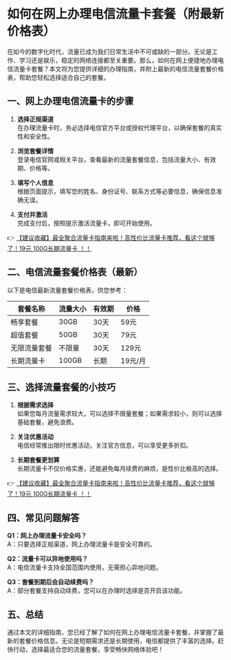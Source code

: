 # 如何在网上办理电信流量卡套餐（附最新价格表）

在如今的数字化时代，流量已成为我们日常生活中不可或缺的一部分。无论是工作、学习还是娱乐，稳定的网络连接都至关重要。那么，如何在网上便捷地办理电信流量卡套餐？本文将为您提供详细的办理指南，并附上最新的电信流量套餐价格表，帮助您轻松选择适合自己的套餐。

## 一、网上办理电信流量卡的步骤

1. **选择正规渠道**  
   在办理流量卡时，务必选择电信官方平台或授权代理平台，以确保套餐的真实性和安全性。

2. **浏览套餐详情**  
   登录电信官网或相关平台，查看最新的流量套餐信息，包括流量大小、有效期、价格等。

3. **填写个人信息**  
   根据页面提示，填写您的姓名、身份证号、联系方式等必要信息，确保信息准确无误。

4. **支付并激活**  
   完成支付后，按照提示激活流量卡，即可开始使用。

👉 [【建议收藏】最全聚合流量卡指南来啦！高性价比流量卡推荐，看这个就够了！19元 100G长期流量卡 ！！](https://bit.ly/Liuliangka)

## 二、电信流量套餐价格表（最新）

以下是电信最新流量套餐价格表，供您参考：

| 套餐名称       | 流量大小 | 有效期 | 价格   |
|----------------|----------|--------|--------|
| 畅享套餐       | 30GB     | 30天   | 59元   |
| 超值套餐       | 50GB     | 30天   | 79元   |
| 无限流量套餐   | 不限量   | 30天   | 129元  |
| 长期流量卡     | 100GB    | 长期   | 19元/月|

## 三、选择流量套餐的小技巧

1. **根据需求选择**  
   如果您每月流量需求较大，可以选择不限量套餐；如果需求较小，则可以选择基础套餐，避免浪费。

2. **关注优惠活动**  
   电信经常推出限时优惠活动，关注官方信息，可以享受更多折扣。

3. **长期套餐更划算**  
   长期流量卡不仅价格实惠，还能避免每月续费的麻烦，是性价比极高的选择。

👉 [【建议收藏】最全聚合流量卡指南来啦！高性价比流量卡推荐，看这个就够了！19元 100G长期流量卡 ！！](https://bit.ly/Liuliangka)

## 四、常见问题解答

**Q1：网上办理流量卡安全吗？**  
A：只要选择正规渠道，网上办理流量卡是安全可靠的。

**Q2：流量卡可以异地使用吗？**  
A：电信流量卡支持全国范围内使用，无需担心异地问题。

**Q3：套餐到期后会自动续费吗？**  
A：部分套餐支持自动续费，您可以在办理时选择是否开启该功能。

## 五、总结

通过本文的详细指南，您已经了解了如何在网上办理电信流量卡套餐，并掌握了最新的套餐价格信息。无论是短期需求还是长期使用，电信都提供了丰富的选择。赶快行动，选择最适合您的流量套餐，享受畅快网络体验吧！